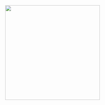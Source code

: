 <br />
<br />
<br />
<br />
<br />

<div align="center">
  <a href="https://www.minakami.land/post/r3f-vrm" target="_blank">
    <img width="300" height="300" src="https://image.nostr.build/5168f9e6bcab49e1616fe0f9a56ca00aa91d1cafe756d2661f3c34ff2d703e2e.jpg" />
  </a>
</div>

<br />
<br />
<br />
<br />
<br />

